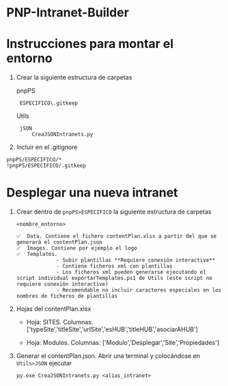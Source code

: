 # PNP-Intranet-Builder

# Instrucciones para montar el entorno

1. Crear la siguiente estructura de carpetas

    pnpPS

        ESPECIFICO\.gitkeep

    Utils

        jSON
            CreaJSONIntranets.py


2. Incluir en el .gitignore  

```
pnpPS/ESPECIFICO/*
!pnpPS/ESPECIFICO/.gitkeep
```


# Desplegar una nueva intranet

1. Crear dentro de `pnpPS>ESPECIFICO` la siguiente estructura de carpetas 

    `<nombre_entorno>`

       ✅  Data. Contiene el fichero contentPlan.xlsx a partir del que se generará el contentPlan.json
       ✅  Images. Contiene por ejemplo el logo
       ✅  Templates. 
                    - Subir plantillas **Requiere conexión interactive**
                    - Contiene ficheros xml con plantillas
                    - Los ficheros xml pueden generarse ejecutando el script individual exportarTemplates.ps1 de Utils (este script no requiere conexión interactive) 
                    - Recomendable no incluir caracteres especiales en los nombres de ficheros de plantillas
                    

2. Hojas del contentPlan.xlsx

    - Hoja: SITES. Columnas: ['typeSite','titleSite','urlSite','esHUB','titleHUB','asociarAHUB']

    - Hoja: Modulos. Columnas: ['Modulo','Desplegar','Site','Propiedades']

3. Generar el contentPlan.json. Abrir una terminal y colocándose en `Utils>JSON` ejecutar

    ```
    py.exe CreaJSONIntranets.py <alias_intranet>






